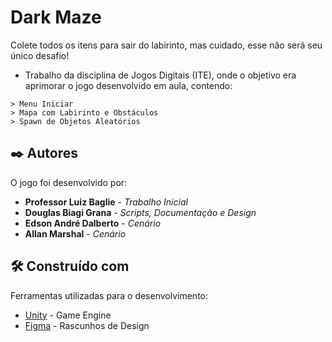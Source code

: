 # Dark Maze
Colete todos os itens para sair do labirinto, mas cuidado, esse não será seu único desafio!

* Trabalho da disciplina de Jogos Digitais (ITE), onde o objetivo era aprimorar o jogo desenvolvido em aula, contendo:
```
> Menu Iniciar
> Mapa com Labirinto e Obstáculos
> Spawn de Objetos Aleatórios
```

## ✒️ Autores

O jogo foi desenvolvido por:

* **Professor Luiz Baglie** - *Trabalho Inicial*
* **Douglas Biagi Grana** - *Scripts, Documentação e Design*
* **Edson André Dalberto** - *Cenário*
* **Allan Marshal** - *Cenário*

## 🛠️ Construído com

Ferramentas utilizadas para o desenvolvimento:

* [Unity](https://unity.com/) - Game Engine
* [Figma](https://www.figma.com/) - Rascunhos de Design
